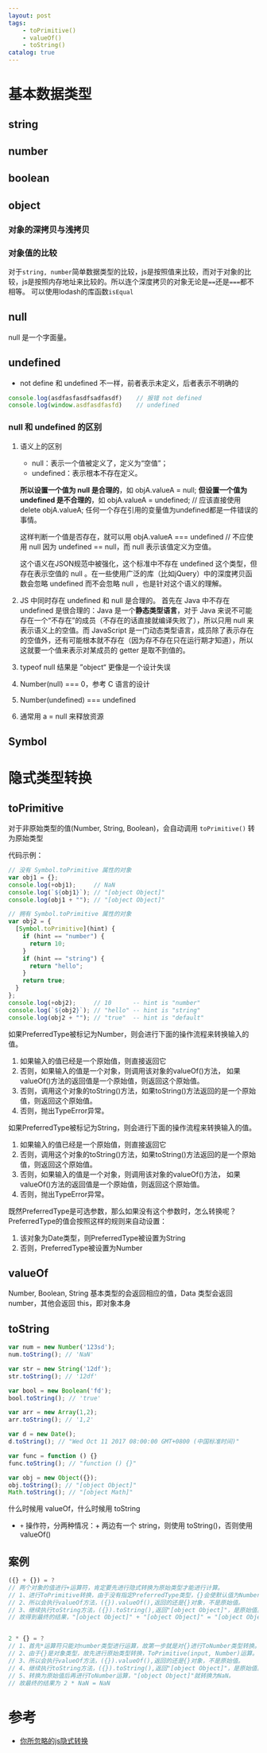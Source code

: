 ```yaml
---
layout: post
tags: 
    - toPrimitive()
    - valueOf()
    - toString()
catalog: true
---
```



# 基本数据类型
## string
## number
## boolean
## object
### 对象的深拷贝与浅拷贝
### 对象值的比较

对于`string, number`简单数据类型的比较，js是按照值来比较，而对于对象的比较，js是按照内存地址来比较的。所以连个深度拷贝的对象无论是`==`还是`===`都不相等。
可以使用lodash的库函数`isEqual`

## null
null 是一个字面量。

## undefined
- not define 和 undefined 不一样，前者表示未定义，后者表示不明确的
```js
console.log(asdfasfasdfsadfasdf)    // 报错 not defined
console.log(window.asdfasdfasfd)    // undefined
```

### null 和 undefined 的区别
1. 语义上的区别
   - null：表示一个值被定义了，定义为“空值”；
   - undefined：表示根本不存在定义。
    
    **所以设置一个值为 null 是合理的**，如
    objA.valueA = null;
    **但设置一个值为 undefined 是不合理的**，如
    objA.valueA = undefined; // 应该直接使用 delete objA.valueA; 任何一个存在引用的变量值为undefined都是一件错误的事情。

    这样判断一个值是否存在，就可以用
    objA.valueA === undefined // 不应使用 null 因为 undefined == null，而 null 表示该值定义为空值。

    这个语义在JSON规范中被强化，这个标准中不存在 undefined 这个类型，但存在表示空值的 null 。在一些使用广泛的库（比如jQuery）中的深度拷贝函数会忽略 undefined 而不会忽略 null ，也是针对这个语义的理解。
2. JS 中同时存在 undefined 和 null 是合理的。
   首先在 Java 中不存在 undefined 是很合理的：Java 是一个**静态类型语言**，对于 Java 来说不可能存在一个“不存在”的成员（不存在的话直接就编译失败了），所以只用 null 来表示语义上的空值。而 JavaScript 是一门动态类型语言，成员除了表示存在的空值外，还有可能根本就不存在（因为存不存在只在运行期才知道），所以这就要一个值来表示对某成员的 getter 是取不到值的。
3. typeof null 结果是 ”object“ 更像是一个设计失误
4. Number(null) === 0，参考 C 语言的设计
5. Number(undefined) === undefined
6. 通常用 a = null 来释放资源

## Symbol

# 隐式类型转换
## toPrimitive
对于非原始类型的值(Number, String, Boolean)，会自动调用 `toPrimitive()` 转为原始类型

代码示例：
```js
// 没有 Symbol.toPrimitive 属性的对象
var obj1 = {};
console.log(+obj1);     // NaN
console.log(`${obj1}`); // "[object Object]"
console.log(obj1 + ""); // "[object Object]"

// 拥有 Symbol.toPrimitive 属性的对象
var obj2 = {
  [Symbol.toPrimitive](hint) {
    if (hint == "number") {
      return 10;
    }
    if (hint == "string") {
      return "hello";
    }
    return true;
  }
};
console.log(+obj2);     // 10      -- hint is "number"
console.log(`${obj2}`); // "hello" -- hint is "string"
console.log(obj2 + ""); // "true"  -- hint is "default"
```

如果PreferredType被标记为Number，则会进行下面的操作流程来转换输入的值。
1. 如果输入的值已经是一个原始值，则直接返回它
2. 否则，如果输入的值是一个对象，则调用该对象的valueOf()方法，
   如果valueOf()方法的返回值是一个原始值，则返回这个原始值。
3. 否则，调用这个对象的toString()方法，如果toString()方法返回的是一个原始值，则返回这个原始值。
4. 否则，抛出TypeError异常。

如果PreferredType被标记为String，则会进行下面的操作流程来转换输入的值。
1. 如果输入的值已经是一个原始值，则直接返回它
2. 否则，调用这个对象的toString()方法，如果toString()方法返回的是一个原始值，则返回这个原始值。
3. 否则，如果输入的值是一个对象，则调用该对象的valueOf()方法，
   如果valueOf()方法的返回值是一个原始值，则返回这个原始值。
4. 否则，抛出TypeError异常。

既然PreferredType是可选参数，那么如果没有这个参数时，怎么转换呢？PreferredType的值会按照这样的规则来自动设置：
1. 该对象为Date类型，则PreferredType被设置为String
2. 否则，PreferredType被设置为Number

## valueOf
Number, Boolean, String 基本类型的会返回相应的值，Data 类型会返回 number，其他会返回 this，即对象本身

## toString
```js
var num = new Number('123sd');
num.toString(); // 'NaN'

var str = new String('12df');
str.toString(); // '12df'

var bool = new Boolean('fd');
bool.toString(); // 'true'

var arr = new Array(1,2);
arr.toString(); // '1,2'

var d = new Date();
d.toString(); // "Wed Oct 11 2017 08:00:00 GMT+0800 (中国标准时间)"

var func = function () {}
func.toString(); // "function () {}"

var obj = new Object({});
obj.toString(); // "[object Object]"
Math.toString(); // "[object Math]"
```

什么时候用 valueOf，什么时候用 toString
- `+` 操作符，分两种情况：+ 两边有一个 string，则使用 toString()，否则使用 valueOf()

## 案例
```js
({} + {}) = ?
// 两个对象的值进行+运算符，肯定要先进行隐式转换为原始类型才能进行计算。
// 1、进行ToPrimitive转换，由于没有指定PreferredType类型，{}会使默认值为Number，进行ToPrimitive(input, Number)运算。
// 2、所以会执行valueOf方法，({}).valueOf(),返回的还是{}对象，不是原始值。
// 3、继续执行toString方法，({}).toString(),返回"[object Object]"，是原始值。
// 故得到最终的结果，"[object Object]" + "[object Object]" = "[object Object][object Object]"


2 * {} = ?
// 1、首先*运算符只能对number类型进行运算，故第一步就是对{}进行ToNumber类型转换。
// 2、由于{}是对象类型，故先进行原始类型转换，ToPrimitive(input, Number)运算。
// 3、所以会执行valueOf方法，({}).valueOf(),返回的还是{}对象，不是原始值。
// 4、继续执行toString方法，({}).toString(),返回"[object Object]"，是原始值。
// 5、转换为原始值后再进行ToNumber运算，"[object Object]"就转换为NaN。
// 故最终的结果为 2 * NaN = NaN
```

# 参考
- [你所忽略的js隐式转换](https://juejin.im/post/5a7172d9f265da3e3245cbca)